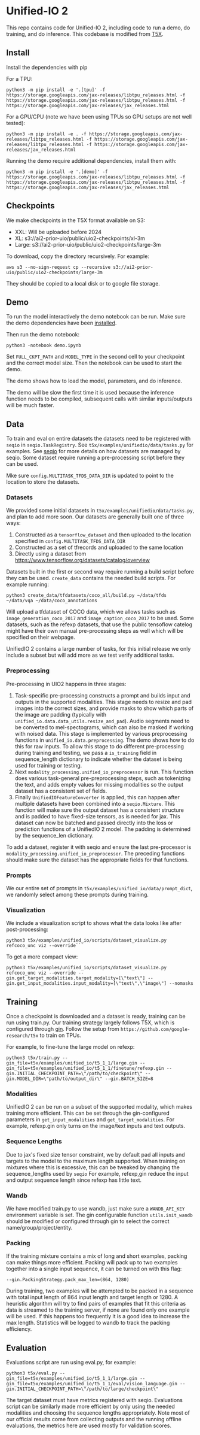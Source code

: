 # Unified-IO 2
This repo contains code for Unified-IO 2, including code to run a demo, do training,
and do inference. This codebase is modified from [T5X](https://github.com/google-research/t5x).

## Install
Install the dependencies with pip

For a TPU:
```
python3 -m pip install -e '.[tpu]' -f https://storage.googleapis.com/jax-releases/libtpu_releases.html -f https://storage.googleapis.com/jax-releases/libtpu_releases.html -f https://storage.googleapis.com/jax-releases/jax_releases.html
```

For a GPU/CPU (note we have been using TPUs so GPU setups are not well tested):
```
python3 -m pip install -e . -f https://storage.googleapis.com/jax-releases/libtpu_releases.html -f https://storage.googleapis.com/jax-releases/libtpu_releases.html -f https://storage.googleapis.com/jax-releases/jax_releases.html
```


Running the demo require additional dependencies, install them with:
```
python3 -m pip install -e '.[demo]' -f https://storage.googleapis.com/jax-releases/libtpu_releases.html -f https://storage.googleapis.com/jax-releases/libtpu_releases.html -f https://storage.googleapis.com/jax-releases/jax_releases.html
```


## Checkpoints
We make checkpoints in the T5X format available on S3:

- XXL: Will be uploaded before 2024
- XL: s3://ai2-prior-uio/public/uio2-checkpoints/xl-3m
- Large: s3://ai2-prior-uio/public/uio2-checkpoints/large-3m

To download, copy the directory recursively. For example:

```
aws s3 --no-sign-request cp --recursive s3://ai2-prior-uio/public/uio2-checkpoints/large-3m
```

They should be copied to a local disk or to google file storage.

## Demo
To run the model interactively the demo notebook can be run.
Make sure the demo dependencies have been [installed](#Setup).

Then run the demo notebook:
```
python3 -notebook demo.ipynb
```


Set `FULL_CKPT_PATH` and `MODEL_TYPE` in the second cell to your checkpoint and
the correct model size. Then the notebook can be used to start the demo.

The demo shows how to load the model, parameters, and do inference.

The demo will be slow the first time it is used because the inference function
needs to be compiled, subsequent calls with similar inputs/outputs will be 
much faster.

## Data
To train and eval on entire datasets the datasets need to be registered with `seqio` in  `seqio.TaskRegistry`. See
`t5x/examples/unifiedio/data/tasks.py` for examples. See [seqio](https://github.com/google/seqio)
for more details on how datasets are managed by seqio. 
Some dataset require running a pre-processing script before they can be used.

Mke sure `config.MULTITASK_TFDS_DATA_DIR` is updated to
point to the location to store the datasets.

### Datasets
We provided some initial datasets in `t5x/examples/unifiedio/data/tasks.py`, and plan to
add more soon. Our datasets are generally built one of three ways:

1. Constructed as a `tensorflow_dataset` and then uploaded to the location specified in `config.MULTITASK_TFDS_DATA_DIR`
2. Constructed as a set of tfrecords and uploaded to the same location
3. Directly using a dataset from https://www.tensorflow.org/datasets/catalog/overview

Datasets built in the first or second way require running a build script before they can be 
used. `create_data` contains the needed build scripts. For example running:

```
python3 create_data/tfdatasets/coco_all/build.py ~/data/tfds ~/data/vqa ~/data/coco_annotations
```

Will upload a tfdataset of COCO data, which we allows tasks such as `image_generation_coco_2017` 
and `image_caption_coco_2017` to be used. Some datasets, such as the refexp datasets, that use 
the public tensoflow catelog might have their own manual pre-processing steps as well
which will be specified on their webpage.

UnifiedIO 2 contains a large number of tasks, for this initial release we only include
a subset but will add more as we test verify additional tasks.

### Preprocessing
Pre-processing in UIO2 happens in three stages:

1. Task-specific pre-processing constructs a prompt and builds input and outputs in the supported modalities. This stage needs to resize and pad images into the
correct sizes, and provide masks to show which parts of the image are padding (typically with `unified_io.data.data_utils.resize_and_pad`).
Audio segments need to be converted to mel-spectograms, which can also be masked if working with
noised data. This stage is implemented by various preprocessing functions in `unified_io.data.preprocessing`.
The demo shows how to do this for raw inputs.
To allow this stage to do different pre-processing during training and testing,
we pass a `is_training` field in sequence_length dictionary to indicate
whether the dataset is being used for training or testing. 
2. Next `modality_processing.unified_io_preprocessor` is run. This function does various task-general pre-preprocessing steps, 
such as tokenizing the text, and adds empty values for missing modalities so the output dataset has a consistent set of fields.
3. Finally `UnifiedIOFeatureConverter` is applied, this can happen
after multiple datasets have been combined into a `seqio.Mixture`. 
This function will make sure the output dataset has a consistent structure and is padded to have
fixed-size tensors, as is needed for jax. This dataset can now be batched and passed directly
into the loss or prediction functions of a UnifiedIO 2 model.
The padding is determined by the sequence_len dictionary.
   
To add a dataset, register it with seqio and ensure the last pre-processor
is `modality_processing.unified_io_preprocessor`. The preceding
functions should make sure the dataset has the appropriate fields for that functions.

### Prompts
We our entire set of prompts in `t5x/examples/unified_io/data/prompt_dict`,
we randomly select among these prompts during training.


### Visualization
We include a visualization script to shows what the data looks like after post-processing:

```
python3 t5x/examples/unified_io/scripts/dataset_visualize.py refcoco_unc viz --override```
```

To get a more compact view:

```
python3 t5x/examples/unified_io/scripts/dataset_visualize.py refcoco_unc viz --override --gin.get_target_modalities.target_modality=[\"text\"] --gin.get_input_modalities.input_modality=[\"text\",\"image\"] --nomasks
```

## Training
Once a checkpoint is downloaded and a dataset is ready, training can be run using train.py.
Our training strategy largely follows T5X, which is configured through [gin](https://github.com/google/gin-config).
Follow the setup from `https://github.com/google-research/t5x` to train on TPUs.

For example, to fine-tune the large model on refexp:

```
python3 t5x/train.py --gin_file=t5x/examples/unified_io/t5_1_1/large.gin --gin_file=t5x/examples/unified_io/t5_1_1/finetune/refexp.gin --gin.INITIAL_CHECKPOINT_PATH=\"/path/to/checkpoint\" --gin.MODEL_DIR=\"path/to/output_dir\" --gin.BATCH_SIZE=8
```

### Modalities
UnifiedIO 2 can be run on a subset of the supported modality, which makes training more 
efficient. This can be set through the gin-configured parameters in 
`get_input_modalities` and `get_target_modalities`. For example, refexp.gin 
only turns on the image/text inputs and text outputs.

### Sequence Lengths
Due to jax's fixed size tensor constraint, we by default pad all inputs and targets to the 
model to the maximum length supported. When training on mixtures where this is excessive,
this can be tweaked by changing the sequence_lengths used by `seqio` 
For example, refexp,gin reduce the input and output sequence length since 
refexp has little text.

### Wandb
We have modified train.py to use wandb, just make sure a `WANDB_API_KEY` environment variable is set. 
The gin configurable function `utils.init_wandb` should be modified or configured
through gin to select the correct name/group/project/entity.

### Packing
If the training mixture contains a mix of long and short examples, packing
can make things more efficient. Packing will pack up to two examples together
into a single input sequence, it can be turned on with this flag:

```
--gin.PackingStrategy.pack_max_len=(864, 1280)
```

During training, two examples will be attempted to be packed in a sequence with total
input length of 864 input length and target length or 1280. A heuristic algorithm
will try to find pairs of examples that fit this criteria as data is streamed to 
the training server, if none are found only one example will be used. 
If this happens too frequently it is a good idea to increase the max length.
Statistics will be logged to wandb to track the packing efficiency.

## Evaluation
Evaluations script are run using eval.py, for example:

```
python3 t5x/eval.py --gin_file=t5x/examples/unified_io/t5_1_1/large.gin --gin_file=t5x/examples/unified_io/t5_1_1/eval/vision_language.gin --gin.INITIAL_CHECKPOINT_PATH=\"/path/to/large/checkpoint\"
```

The target dataset must have metrics registered with seqio. Evaluations script
can be similarly made more efficient by only using the needed modalities and
choosing the sequence lengths appropriately. Note most of our official results
come from collecting outputs and the running offline evaluations, the metrics
here are used mostly for validation scores.